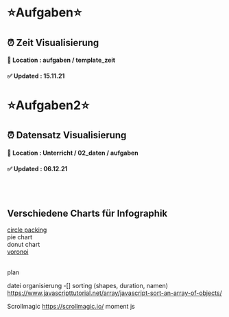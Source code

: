 # <strong>⭐️Aufgaben⭐️</strong>
## ⏰ Zeit Visualisierung
#### 📍 Location : aufgaben / template_zeit
#### ✅ Updated : 15.11.21

# <strong>⭐️Aufgaben2⭐️</strong>
## ⏰ Datensatz Visualisierung
#### 📍 Location : Unterricht / 02_daten / aufgaben
#### ✅ Updated : 06.12.21

<br><br>

## Verschiedene Charts für Infographik
[circle packing](https://en.wikipedia.org/wiki/Circle_packing)<br>
pie chart <br>
donut chart<br>
[voronoi](https://en.wikipedia.org/wiki/Voronoi_diagram)

<br>
plan<br>

datei organisierung
-[] sorting (shapes, duration, namen)<br>
https://www.javascripttutorial.net/array/javascript-sort-an-array-of-objects/




Scrollmagic
https://scrollmagic.io/
moment js


